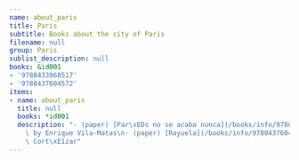 ```yaml
---
name: about_paris
title: Paris
subtitle: Books about the city of Paris
filename: null
group: Paris
sublist_description: null
books: &id001
- '9788433968517'
- '9788437604572'
items:
- name: about_paris
  title: null
  books: *id001
  description: "- (paper) [Par\xEDs no se acaba nunca](/books/info/9788433968517)\
    \ by Enrique Vila-Matas\n- (paper) [Rayuela](/books/info/9788437604572) by Julio\
    \ Cort\xE1zar"
---
```


